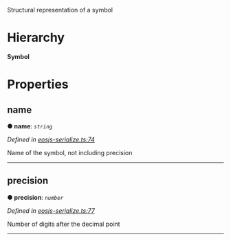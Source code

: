 

Structural representation of a symbol

# Hierarchy

**Symbol**

# Properties

<a id="name"></a>

##  name

**● name**: *`string`*

*Defined in [eosjs-serialize.ts:74](https://github.com/EOSIO/eosjs/blob/a2c7836/src/eosjs-serialize.ts#L74)*

Name of the symbol, not including precision

___
<a id="precision"></a>

##  precision

**● precision**: *`number`*

*Defined in [eosjs-serialize.ts:77](https://github.com/EOSIO/eosjs/blob/a2c7836/src/eosjs-serialize.ts#L77)*

Number of digits after the decimal point

___

